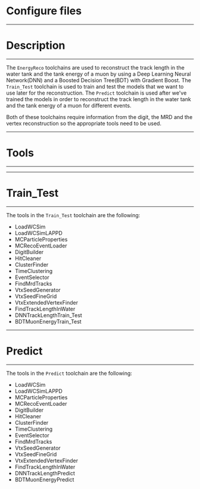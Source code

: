 # Configure files

***********************
# Description
**********************

The `EnergyReco` toolchains are used to reconstruct the track length in the water tank and the tank energy of a muon by using a Deep Learning Neural Network(DNN) and a Boosted Decision Tree(BDT) with Gradient Boost. The `Train_Test` toolchain is used to train and test the models that we want to use later for the reconstruction. The `Predict` toolchain is used after we've trained the models in order to reconstruct the track length in the water tank and the tank energy of a muon for different events.

Both of these toolchains require information from the digit, the MRD and the vertex reconstruction so the appropriate tools need to be used.

************************
# Tools
************************

************************
# Train_Test
************************

The tools in the `Train_Test` toolchain are the following:

* LoadWCSim
* LoadWCSimLAPPD
* MCParticleProperties
* MCRecoEventLoader
* DigitBuilder
* HitCleaner
* ClusterFinder
* TimeClustering
* EventSelector
* FindMrdTracks
* VtxSeedGenerator
* VtxSeedFineGrid
* VtxExtendedVertexFinder
* FindTrackLengthInWater
* DNNTrackLengthTrain_Test
* BDTMuonEnergyTrain_Test

************************
# Predict
************************

The tools in the `Predict` toolchain are the following:

* LoadWCSim
* LoadWCSimLAPPD
* MCParticleProperties
* MCRecoEventLoader
* DigitBuilder
* HitCleaner
* ClusterFinder
* TimeClustering
* EventSelector
* FindMrdTracks
* VtxSeedGenerator
* VtxSeedFineGrid
* VtxExtendedVertexFinder
* FindTrackLengthInWater
* DNNTrackLengthPredict
* BDTMuonEnergyPredict

